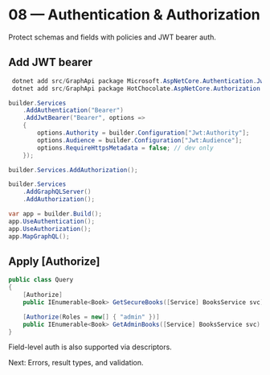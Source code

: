 # 08 — Authentication & Authorization

Protect schemas and fields with policies and JWT bearer auth.

## Add JWT bearer
```powershell
 dotnet add src/GraphApi package Microsoft.AspNetCore.Authentication.JwtBearer
 dotnet add src/GraphApi package HotChocolate.AspNetCore.Authorization
```

```csharp
builder.Services
    .AddAuthentication("Bearer")
    .AddJwtBearer("Bearer", options =>
    {
        options.Authority = builder.Configuration["Jwt:Authority"];
        options.Audience = builder.Configuration["Jwt:Audience"];
        options.RequireHttpsMetadata = false; // dev only
    });

builder.Services.AddAuthorization();

builder.Services
    .AddGraphQLServer()
    .AddAuthorization();

var app = builder.Build();
app.UseAuthentication();
app.UseAuthorization();
app.MapGraphQL();
```

## Apply [Authorize]
```csharp
public class Query
{
    [Authorize]
    public IEnumerable<Book> GetSecureBooks([Service] BooksService svc) => svc.All();

    [Authorize(Roles = new[] { "admin" })]
    public IEnumerable<Book> GetAdminBooks([Service] BooksService svc) => svc.All();
}
```

Field-level auth is also supported via descriptors.

Next: Errors, result types, and validation.
